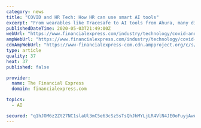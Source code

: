 ```yaml
---
category: news
title: "COVID and HR Tech: How HR can use smart AI tools"
excerpt: "From wearables like Tracesafe to AI tools from Ahura, many digital devices can be mainstreamed by HR for better productivity. Covid-19 and the resultant impact on the economy have necessitated growth oriented organisations to rethink their business offerings, processes and business models. Business leaders are engrossed with the thinking around ..."
publishedDateTime: 2020-05-03T21:49:00Z
webUrl: "https://www.financialexpress.com/industry/technology/covid-and-hr-tech-how-hr-can-use-smart-ai-tools/1946918/"
ampWebUrl: "https://www.financialexpress.com/industry/technology/covid-and-hr-tech-how-hr-can-use-smart-ai-tools/1946918/lite/"
cdnAmpWebUrl: "https://www-financialexpress-com.cdn.ampproject.org/c/s/www.financialexpress.com/industry/technology/covid-and-hr-tech-how-hr-can-use-smart-ai-tools/1946918/lite/"
type: article
quality: 37
heat: 37
published: false

provider:
  name: The Financial Express
  domain: financialexpress.com

topics:
  - AI

secured: "q1hJOM6z2Zt27NC1slaUl3mC5e63cSz5sTsQhJhMYLjLR4VlN4JE0oFuyjAwAUoulNZ9xioixUv+yNl9szrkQoX5YNBz92GTJ6Ng354khOn623DtL8559nW55YrP5pEF3abpPsGaa6q1R+0LGRnFwm+WPYr6+LPSVnXgjyyNvhEn1tx9q6CS0/De55kykYG1vUGTkCqtNhfX+J4uav7f+sth6g12eoo7GCNn5DIELbduF8ib8VpjOo/80sBhZGXZBM31gRhRk9520fn5Z3o9NgY0cOfgUKDdSDbjZOXqFYJM9Tlv/8/LhFULxiryggQ9TaSBx94hQVXBlsR0Lg4eHUgZ+yF/BnK50C/5GfgIX3WLhLuW3hXVwgV+a0PD23DBpBqynbfEqbMEGRLVscibLwSBB7JI6f4MFyQIVu+JKSJzI3L7SeNerqYKkHKrkaYkucS2kb4MCwVSK+Ia9HWxzXNCzbg9C5UjHspXukTblSo=;kuLQypdxMWkwaz/qjv+G/g=="
---
```


